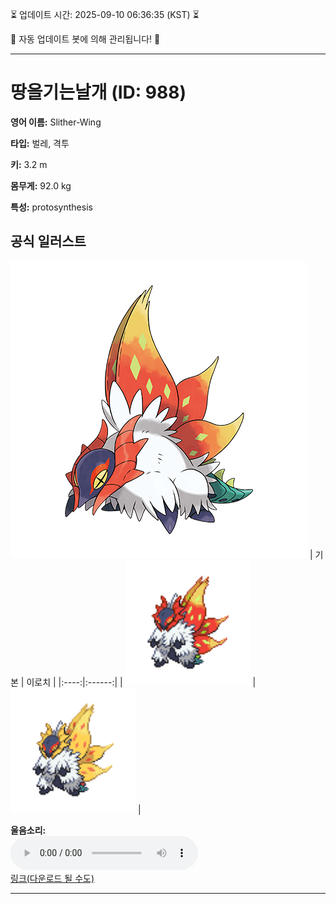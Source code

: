 
⏳ 업데이트 시간: 2025-09-10 06:36:35 (KST) ⏳

🤖 자동 업데이트 봇에 의해 관리됩니다! 🤖

---

# 땅을기는날개 (ID: 988)
**영어 이름:** Slither-Wing

**타입:** 벌레, 격투

**키:** 3.2 m

**몸무게:** 92.0 kg

**특성:** protosynthesis

## 공식 일러스트
![](https://raw.githubusercontent.com/PokeAPI/sprites/master/sprites/pokemon/other/official-artwork/988.png)
| 기본 | 이로치 |
|:----:|:------:|
| <img src="https://raw.githubusercontent.com/PokeAPI/sprites/master/sprites/pokemon/988.png" width="200"> | <img src="https://raw.githubusercontent.com/PokeAPI/sprites/master/sprites/pokemon/shiny/988.png" width="200"> |

**울음소리:**<br><audio controls src="https://raw.githubusercontent.com/PokeAPI/cries/main/cries/pokemon/latest/988.ogg"></audio><br> [링크(다운로드 될 수도)](https://raw.githubusercontent.com/PokeAPI/cries/main/cries/pokemon/latest/988.ogg)


---
